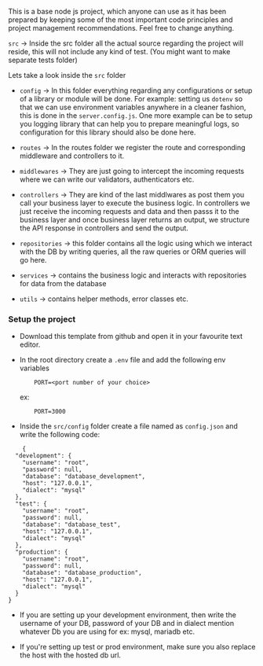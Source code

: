 This is a base node js project, which anyone can use as it has been prepared by keeping some of the most important code principles and project management recommendations. Feel free to change anything.

`src` -> Inside the src folder all the actual source regarding the project will reside, this will not include any kind of test. (You might want to make separate tests folder)

Lets take a look inside the `src` folder

- `config` -> In this folder everything regarding any configurations or setup of a library or module will be done. For example: setting us `dotenv` so that we can use environment variables anywhere in a cleaner fashion, this is done in the `server.config.js`. One more example can be to setup you logging library that can help you to prepare meaningful logs, so configuration for this library should also be done here.

- `routes` -> In the routes folder we register the route and corresponding middleware and controllers to it.

- `middlewares` -> They are just going to intercept the incoming requests where we can write our validators, authenticators etc.

- `controllers` -> They are kind of the last middlwares as post them you call your business layer to execute the business logic. In controllers we just receive the incoming requests and data and then passs it to the business layer and once business layer returns an output, we structure the API response in controllers and send the output.

- `repositories` -> this folder contains all the logic using which we interact with the DB by writing queries, all the raw queries or ORM queries will go here.

- `services` -> contains the business logic and interacts with repositories for data from the database

- `utils` -> contains helper methods, error classes etc.

### Setup the project

- Download this template from github and open it in your favourite text editor.

- In the root directory create a `.env` file and add the following env variables
    ```
        PORT=<port number of your choice>
    ```

    ex: 
    ```
        PORT=3000
    ```
- Inside the `src/config` folder create a file named as `config.json` and write the following code:

```
    {
  "development": {
    "username": "root",
    "password": null,
    "database": "database_development",
    "host": "127.0.0.1",
    "dialect": "mysql"
  },
  "test": {
    "username": "root",
    "password": null,
    "database": "database_test",
    "host": "127.0.0.1",
    "dialect": "mysql"
  },
  "production": {
    "username": "root",
    "password": null,
    "database": "database_production",
    "host": "127.0.0.1",
    "dialect": "mysql"
  }
}
```

- If you are setting up your development environment, then write the username of your DB, password of your DB and in dialect mention whatever Db you are using for ex: mysql, mariadb etc.

- If you're setting up test or prod environment, make sure you also replace the host with the hosted db url.
